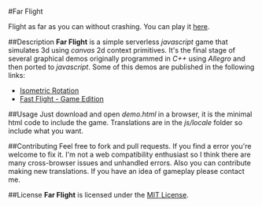 #Far Flight

Flight as far as you can without crashing. You can play it [here](http://edwrodrig.github.io/farflight/).

##Description
**Far Flight** is a simple serverless *javascript* game that simulates 3d using *canvas* 2d context primitives. It's the final stage of several graphical demos originally programmed in *C++* using *Allegro* and then ported to *javascript*. Some of this demos are published in the following links:
* [Isometric Rotation](http://codepen.io/edwrodrig/pen/ynfJo)
* [Fast Flight - Game Edition](http://codepen.io/edwrodrig/pen/KgbAt)

##Usage
Just download and open *demo.html* in a browser, it is the minimal html code to include the game. Translations are in the *js/locale* folder so include what you want.

##Contributing
Feel free to fork and pull requests. If you find a error you're welcome to fix it. I'm not a web compatibility enthusiast so I think there are many cross-browser issues and unhandled errors. Also you can contribute making new translations. If you have an idea of gameplay please contact me.

##License
**Far Flight** is licensed under the [MIT License](https://github.com/edwrodrig/farflight/blob/master/LICENSE.txt).
